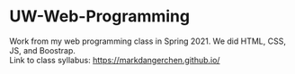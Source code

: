 # UW-Web-Programming
Work from my web programming class in Spring 2021. We did HTML, CSS, JS, and Boostrap.
<br>
Link to class syllabus: https://markdangerchen.github.io/
